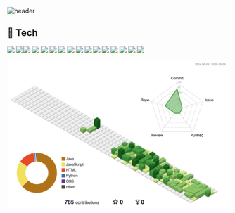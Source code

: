 ![header](https://capsule-render.vercel.app/api?type=waving&color=auto&height=250&section=header&text=KIMSEONGMIN&fontSize=70&animation=twinkling&fontAlignY=40)
## 🔧 Tech
<img src="https://img.shields.io/badge/Java-007396?style=for-the-badge&logo=OpenJDK&logoColor=white" /> <img src="https://img.shields.io/badge/SpringBoot-6DB33F?style=for-the-badge&logo=spring-boot&logoColor=white" /><img src="https://img.shields.io/badge/Maven-C71A36?style=for-the-badge&logo=apache-maven&logoColor=white" />
<img src="https://img.shields.io/badge/MySQL-4479A1?style=for-the-badge&logo=mysql&logoColor=white" /> <img src="https://img.shields.io/badge/MyBatis-000000?style=for-the-badge&logo=MySQL&logoColor=white" />
<img src="https://img.shields.io/badge/JSP-007396?style=for-the-badge&logo=java&logoColor=white" /> <img src="https://img.shields.io/badge/JSTL-000000?style=for-the-badge&logo=java&logoColor=white" /> <img src="https://img.shields.io/badge/HTML5-E34F26?style=for-the-badge&logo=html5&logoColor=white" /> <img src="https://img.shields.io/badge/CSS3-1572B6?style=for-the-badge&logo=css3&logoColor=white" /> <img src="https://img.shields.io/badge/JavaScript-F7DF1E?style=for-the-badge&logo=javascript&logoColor=black" /> <img src="https://img.shields.io/badge/Bootstrap-7952B3?style=for-the-badge&logo=bootstrap&logoColor=white" />
<img src="https://img.shields.io/badge/Git-F05032?style=for-the-badge&logo=git&logoColor=white" /> <img src="https://img.shields.io/badge/GitHub-181717?style=for-the-badge&logo=github&logoColor=white" /> <img src="https://img.shields.io/badge/AWS_Lightsail-FF9900?style=for-the-badge&logo=amazon-aws&logoColor=white" /> <img src="https://img.shields.io/badge/MobaXterm-005f87?style=for-the-badge&logo=gnu-bash&logoColor=white" /> <img src="https://img.shields.io/badge/Eclipse-2C2255?style=for-the-badge&logo=eclipse&logoColor=white" />
<!--3D 잔디-->
![](./profile-3d-contrib/profile-green-animate.svg)
<!--
**smkim11/smkim11** is a ✨ _special_ ✨ repository because its `README.md` (this file) appears on your GitHub profile.

Here are some ideas to get you started:

- 🔭 I’m currently working on ...
- 🌱 I’m currently learning ...
- 👯 I’m looking to collaborate on ...
- 🤔 I’m looking for help with ...
- 💬 Ask me about ...
- 📫 How to reach me: ...
- 😄 Pronouns: ...
- ⚡ Fun fact: ...
-->
